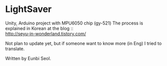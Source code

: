 # LightSaver

Unity, Arduino project with MPU6050 chip (gy-521)
The process is explained in Korean at the blog ::   
http://seyu-in-wonderland.tistory.com/

Not plan to update yet, but if someone want to know more (in Eng) I tried to translate.


Written by Eunbi Seol.
